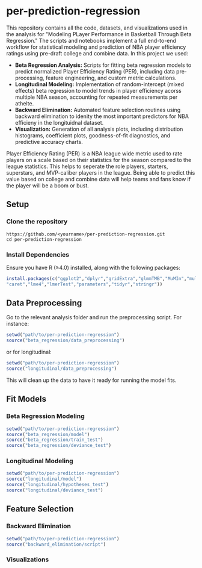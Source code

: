 # per-prediction-regression
This repository contains all the code, datasets, and visualizations used in the analysis for "Modeling PLayer Performance in Basketball Through Beta Regression." The scripts and notebooks implement a full end-to-end workflow for statistical modeling and prediction of NBA player efficiency ratings using pre-draft college and combine data. In this project we used:
- **Beta Regression Analysis:** Scripts for fitting beta regression models to predict normalized Player Efficiency Rating (PER), including data pre-processing, feature engineering, and custom metric calculations.
- **Longitudinal Modeling:** Implementation of random-intercept (mixed effects) beta regression to model trends in player efficiency acorss multiple NBA season, accounting for repeated measurements per athelte.
- **Backward Elimination:** Automated feature selection routines using backward elimination to idenity the most important predictors for NBA efficieny in the longituidnal dataset.
- **Visualization:** Generation of all analysis plots, including distribution histograms, coefficient plots, goodness-of-fit diagnostics, and predictive accuracy charts.

Player Efficiency Rating (PER) is a NBA league wide metric used to rate players on a scale based on their statistics for the season compared to the league statistics. This helps to seperate the role players, starters, superstars, and MVP-caliber players in the league. Being able to predict this value based on college and combine data will help teams and fans know if the player will be a boom or bust.


## Setup
### Clone the repository 
```
https://github.com/<yourname>/per-prediction-regression.git
cd per-prediction-regression
```

### Install Dependencies
Ensure you have R (≥4.0) installed, along with the following packages:
```r
install.packages(c("ggplot2","dplyr","gridExtra","glmmTMB","MuMIn","multcomp","emmeans","DHARMa","betareg","xtable",
"caret","lme4","lmerTest","parameters","tidyr","stringr"))
```

## Data Preprocessing
Go to the relevant analysis folder and run the preprocessing script. For instance:
```r
setwd("path/to/per-prediction-regression")
source("beta_regression/data_preprocessing")
```
or for longitudinal:
```r
setwd("path/to/per-prediction-regression")
source("longitudinal/data_preprocessing")
```
This will clean up the data to have it ready for running the model fits.

## Fit Models
### Beta Regression Modeling
```r
setwd("path/to/per-prediction-regression")
source("beta_regression/model")
source("beta_regression/train_test")
source("beta_regression/deviance_test")
```

### Longitudinal Modeling
```r
setwd("path/to/per-prediction-regression")
source("longitudinal/model")
source("longitudinal/hypotheses_test")
source("longitudinal/deviance_test")
```

## Feature Selection
### Backward Elimination
```r
setwd("path/to/per-prediction-regression")
source("backward_elimination/script")
```

### Visualizations

